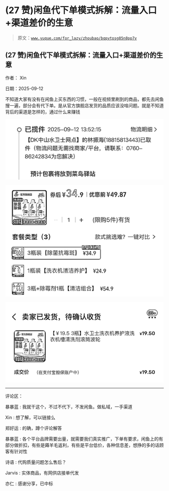 # (27 赞)闲鱼代下单模式拆解：流量入口+渠道差价的生意

> 原文：[`www.yuque.com/for_lazy/zhoubao/bqpvtpsg85n8pp7v`](https://www.yuque.com/for_lazy/zhoubao/bqpvtpsg85n8pp7v)

## (27 赞)闲鱼代下单模式拆解：流量入口+渠道差价的生意

作者： Xin

日期：2025-09-12

不知道大家有没有在闲鱼上买东西的习惯，一般在视频里刷到的商品，都先去闲鱼搜一遍，部分会有代下单。是从官方旗舰店发货的品质应该没啥问题。就是不知道背后的渠道是怎样的，通过什么来赚钱

![](img/eb92751594f5d4ebdebe895429f69f79.png "None")

![](img/b57f6a32707becbf84f76a4b06ec4c67.png "None")

![](img/959bcba38a1872a3ebb050e442044323.png "None")

* * *

评论区：

暴暴蓝 : 我就干这个，不过不代下，不发闲鱼。做私域，一手渠道

Xin : 想了解，可以链接么

郑好运 : 的确，蹲个评论解答

暴暴蓝 : 各个平台品牌需要出量，就需要我们真实推广，下单有要求，闲鱼上的有部分做折扣，有些是薅羊毛返利，有些是平台低价，各种信息差，想挣的多的话顾客有针对性

诗语 : 代购质量问题怎么售后？

Jarvis : 实体商品，有网供店接单代发

亦仁 : 感谢分享，已中标